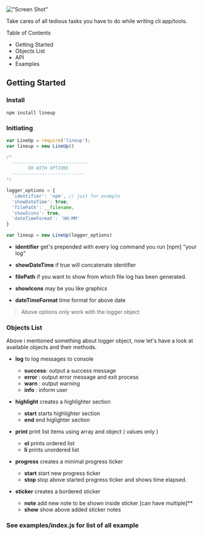 !["Screen Shot"](https://raw.githubusercontent.com/thetutlage/lineup/master/screenshot.png)

Take cares of all tedious tasks you have to do while writing cli app/tools.

Table of Contents

* Getting Started
* Objects List
* API
* Examples

## Getting Started

### Install

```
npm install lineup
```

### Initiating

```javascript
var LineUp = require('lineup');
var lineup = new LineUp()

/*
  ----------------------------
        OR WITH OPTIONS
  ---------------------------
*/

logger_options = {
  'identifier': 'npm', // just for example
  'showDateTime': true,
  'filePath': __filename,
  'showIcons': true,
  'dateTimeFormat': 'HH:MM'
}

var lineup = new LineUp(logger_options)

```

* **identifier** get's prepended with every log command you run [npm] "your log"

* **showDateTime** if true will concatenate identifier

* **filePath** if you want to show from which file log has been generated.

* **showIcons** may be you like graphics

* **dateTimeFormat** time format for above date

> Above options only work with the logger object

### Objects List

Above i mentioned something about logger object, now let's have a look at available objects and their methods.

* **log** to log messages to console
  * **success**: output a success message
  * **error** : output error message and exit process
  * **warn** : output warning
  * **info** : inform user


* **highlight** creates a highlighter section
  * **start** starts highlighter section
  * **end** end higlighter section


* **print** print list items using array and object ( values only )
  * **ol** prints ordered list
  * **li** prints unordered list


* **progress** creates a minimal progress ticker
  * **start** start new progress ticker
  * **stop** stop above started progress ticker and shows time elapsed.

* **sticker** creates a bordered sticker
  * **note** add new note to be shown inside sticker [can have multiple]**
  * **show** show above added sticker notes


### See examples/index.js for list of all example

